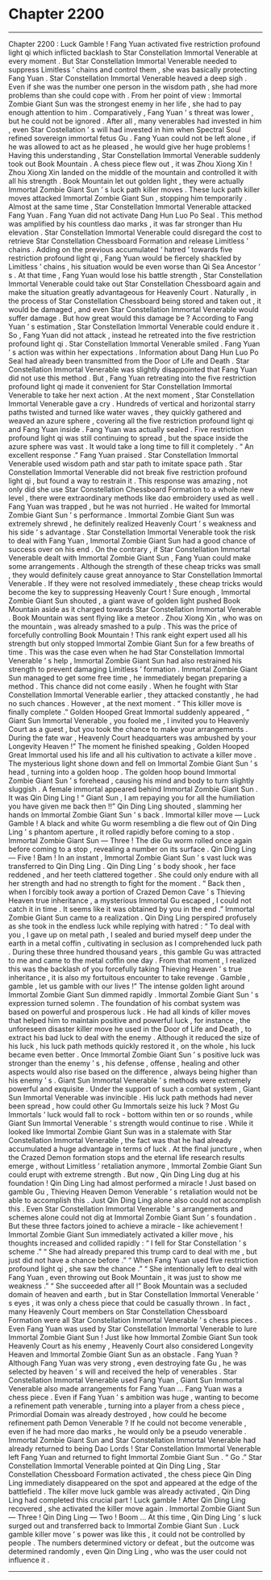 
# Chapter 2200


---

Chapter 2200 : Luck Gamble !
Fang Yuan activated five restriction profound light qi which inflicted backlash to Star Constellation Immortal Venerable at every moment . But Star Constellation Immortal Venerable needed to suppress Limitless ’ chains and control them , she was basically protecting Fang Yuan .
Star Constellation Immortal Venerable heaved a deep sigh .
Even if she was the number one person in the wisdom path , she had more problems than she could cope with .
From her point of view : Immortal Zombie Giant Sun was the strongest enemy in her life , she had to pay enough attention to him . Comparatively , Fang Yuan ’ s threat was lower , but he could not be ignored . After all , many venerables had invested in him , even Star Costellation ’ s will had invested in him when Spectral Soul refined sovereign immortal fetus Gu .
Fang Yuan could not be left alone , if he was allowed to act as he pleased , he would give her huge problems !
Having this understanding , Star Constellation Immortal Venerable suddenly took out Book Mountain .
A chess piece flew out , it was Zhou Xiong Xin !
Zhou Xiong Xin landed on the middle of the mountain and controlled it with all his strength .
Book Mountain let out golden light , they were actually Immortal Zombie Giant Sun ’ s luck path killer moves .
These luck path killer moves attacked Immortal Zombie Giant Sun , stopping him temporarily .
Almost at the same time , Star Constellation Immortal Venerable attacked Fang Yuan .
Fang Yuan did not activate Dang Hun Luo Po Seal .
This method was amplified by his countless dao marks , it was far stronger than Hu elevation . Star Constellation Immortal Venerable could disregard the cost to retrieve Star Constellation Chessboard Formation and release Limitless ’ chains .
Adding on the previous accumulated ‘ hatred ’ towards five restriction profound light qi , Fang Yuan would be fiercely shackled by Limitless ’ chains , his situation would be even worse than Qi Sea Ancestor ’ s .
At that time , Fang Yuan would lose his battle strength , Star Constellation Immortal Venerable could take out Star Constellation Chessboard again and make the situation greatly advantageous for Heavenly Court .
Naturally , in the process of Star Constellation Chessboard being stored and taken out , it would be damaged , and even Star Constellation Immortal Venerable would suffer damage .
But how great would this damage be ?
According to Fang Yuan ’ s estimation , Star Constellation Immortal Venerable could endure it .
So , Fang Yuan did not attack , instead he retreated into the five restriction profound light qi .
Star Constellation Immortal Venerable smiled .
Fang Yuan ’ s action was within her expectations .
Information about Dang Hun Luo Po Seal had already been transmitted from the Door of Life and Death . Star Constellation Immortal Venerable was slightly disappointed that Fang Yuan did not use this method .
But , Fang Yuan retreating into the five restriction profound light qi made it convenient for Star Constellation Immortal Venerable to take her next action .
At the next moment , Star Constellation Immortal Venerable gave a cry . Hundreds of vertical and horizontal starry paths twisted and turned like water waves , they quickly gathered and weaved an azure sphere , covering all the five restriction profound light qi and Fang Yuan inside .
Fang Yuan was actually sealed .
Five restriction profound light qi was still continuing to spread , but the space inside the azure sphere was vast . It would take a long time to fill it completely .
“ An excellent response .” Fang Yuan praised .
Star Constellation Immortal Venerable used wisdom path and star path to imitate space path . Star Constellation Immortal Venerable did not break five restriction profound light qi , but found a way to restrain it .
This response was amazing , not only did she use Star Constellation Chessboard Formation to a whole new level , there were extraordinary methods like dao embroidery used as well .
Fang Yuan was trapped , but he was not hurried .
He waited for Immortal Zombie Giant Sun ’ s performance .
Immortal Zombie Giant Sun was extremely shrewd , he definitely realized Heavenly Court ’ s weakness and his side ’ s advantage .
Star Constellation Immortal Venerable took the risk to deal with Fang Yuan , Immortal Zombie Giant Sun had a good chance of success over on his end . On the contrary , if Star Constellation Immortal Venerable dealt with Immortal Zombie Giant Sun , Fang Yuan could make some arrangements . Although the strength of these cheap tricks was small , they would definitely cause great annoyance to Star Constellation Immortal Venerable . If they were not resolved immediately , these cheap tricks would become the key to suppressing Heavenly Court !
Sure enough , Immortal Zombie Giant Sun shouted , a giant wave of golden light pushed Book Mountain aside as it charged towards Star Constellation Immortal Venerable .
Book Mountain was sent flying like a meteor .
Zhou Xiong Xin , who was on the mountain , was already smashed to a pulp . This was the price of forcefully controlling Book Mountain !
This rank eight expert used all his strength but only stopped Immortal Zombie Giant Sun for a few breaths of time . This was the case even when he had Star Constellation Immortal Venerable ’ s help , Immortal Zombie Giant Sun had also restrained his strength to prevent damaging Limitless ’ formation .
Immortal Zombie Giant Sun managed to get some free time , he immediately began preparing a method .
This chance did not come easily . When he fought with Star Constellation Immortal Venerable earlier , they attacked constantly , he had no such chances .
However , at the next moment .
“ This killer move is finally complete .” Golden Hooped Great Immortal suddenly appeared , “ Giant Sun Immortal Venerable , you fooled me , I invited you to Heavenly Court as a guest , but you took the chance to make your arrangements . During the fate war , Heavenly Court headquarters was ambushed by your Longevity Heaven !”
The moment he finished speaking , Golden Hooped Great Immortal used his life and all his cultivation to activate a killer move .
The mysterious light shone down and fell on Immortal Zombie Giant Sun ’ s head , turning into a golden hoop .
The golden hoop bound Immortal Zombie Giant Sun ’ s forehead , causing his mind and body to turn slightly sluggish .
A female immortal appeared behind Immortal Zombie Giant Sun .
It was Qin Ding Ling !
“ Giant Sun , I am repaying you for all the humiliation you have given me back then !!” Qin Ding Ling shouted , slamming her hands on Immortal Zombie Giant Sun ’ s back .
Immortal killer move — Luck Gamble !
A black and white Gu worm resembling a die flew out of Qin Ding Ling ’ s phantom aperture , it rolled rapidly before coming to a stop .
Immortal Zombie Giant Sun — Three !
The die Gu worm rolled once again before coming to a stop , revealing a number on its surface .
Qin Ding Ling — Five !
Bam !
In an instant , Immortal Zombie Giant Sun ’ s vast luck was transferred to Qin Ding Ling .
Qin Ding Ling ’ s body shook , her face reddened , and her teeth clattered together . She could only endure with all her strength and had no strength to fight for the moment .
“ Back then , when I forcibly took away a portion of Crazed Demon Cave ’ s Thieving Heaven true inheritance , a mysterious Immortal Gu escaped , I could not catch it in time . It seems like it was obtained by you in the end .” Immortal Zombie Giant Sun came to a realization .
Qin Ding Ling perspired profusely as she took in the endless luck while replying with hatred : “ To deal with you , I gave up on metal path , I sealed and buried myself deep under the earth in a metal coffin , cultivating in seclusion as I comprehended luck path . During these three hundred thousand years , this gamble Gu was attracted to me and came to the metal coffin one day . From that moment , I realized this was the backlash of you forcefully taking Thieving Heaven ’ s true inheritance , it is also my fortuitous encounter to take revenge . Gamble , gamble , let us gamble with our lives !”
The intense golden light around Immortal Zombie Giant Sun dimmed rapidly .
Immortal Zombie Giant Sun ’ s expression turned solemn .
The foundation of his combat system was based on powerful and prosperous luck . He had all kinds of killer moves that helped him to maintain positive and powerful luck , for instance , the unforeseen disaster killer move he used in the Door of Life and Death , to extract his bad luck to deal with the enemy . Although it reduced the size of his luck , his luck path methods quickly restored it , on the whole , his luck became even better .
Once Immortal Zombie Giant Sun ’ s positive luck was stronger than the enemy ’ s , his defense , offense , healing and other aspects would also rise based on the difference , always being higher than his enemy ’ s .
Giant Sun Immortal Venerable ’ s methods were extremely powerful and exquisite . Under the support of such a combat system , Giant Sun Immortal Venerable was invincible .
His luck path methods had never been spread , how could other Gu Immortals seize his luck ?
Most Gu Immortals ’ luck would fall to rock - bottom within ten or so rounds , while Giant Sun Immortal Venerable ’ s strength would continue to rise .
While it looked like Immortal Zombie Giant Sun was in a stalemate with Star Constellation Immortal Venerable , the fact was that he had already accumulated a huge advantage in terms of luck . At the final juncture , when the Crazed Demon formation stops and the eternal life research results emerge , without Limitless ’ retaliation anymore , Immortal Zombie Giant Sun could erupt with extreme strength .
But now , Qin Ding Ling dug at his foundation !
Qin Ding Ling had almost performed a miracle !
Just based on gamble Gu , Thieving Heaven Demon Venerable ’ s retaliation would not be able to accomplish this .
Just Qin Ding Ling alone also could not accomplish this .
Even Star Constellation Immortal Venerable ’ s arrangements and schemes alone could not dig at Immortal Zombie Giant Sun ’ s foundation .
But these three factors joined to achieve a miracle - like achievement !
Immortal Zombie Giant Sun immediately activated a killer move , his thoughts increased and collided rapidly : “ I fell for Star Constellation ’ s scheme .”
“ She had already prepared this trump card to deal with me , but just did not have a chance before .”
“ When Fang Yuan used five restriction profound light qi , she saw the chance .”
“ She intentionally left to deal with Fang Yuan , even throwing out Book Mountain , it was just to show me weakness .”
“ She succeeded after all !”
Book Mountain was a secluded domain of heaven and earth , but in Star Constellation Immortal Venerable ’ s eyes , it was only a chess piece that could be casually thrown .
In fact , many Heavenly Court members on Star Constellation Chessboard Formation were all Star Constellation Immortal Venerable ’ s chess pieces .
Even Fang Yuan was used by Star Constellation Immortal Venerable to lure Immortal Zombie Giant Sun !
Just like how Immortal Zombie Giant Sun took Heavenly Court as his enemy , Heavenly Court also considered Longevity Heaven and Immortal Zombie Giant Sun as an obstacle .
Fang Yuan ?
Although Fang Yuan was very strong , even destroying fate Gu , he was selected by heaven ’ s will and received the help of venerables . Star Constellation Immortal Venerable used Fang Yuan , Giant Sun Immortal Venerable also made arrangements for Fang Yuan …
Fang Yuan was a chess piece .
Even if Fang Yuan ’ s ambition was huge , wanting to become a refinement path venerable , turning into a player from a chess piece , Primordial Domain was already destroyed , how could he become refinement path Demon Venerable ?
If he could not become venerable , even if he had more dao marks , he would only be a pseudo venerable .
Immortal Zombie Giant Sun and Star Constellation Immortal Venerable had already returned to being Dao Lords !
Star Constellation Immortal Venerable left Fang Yuan and returned to fight Immortal Zombie Giant Sun .
“ Go .” Star Constellation Immortal Venerable pointed at Qin Ding Ling , Star Constellation Chessboard Formation activated , the chess piece Qin Ding Ling immediately disappeared on the spot and appeared at the edge of the battlefield .
The killer move luck gamble was already activated , Qin Ding Ling had completed this crucial part !
Luck gamble !
After Qin Ding Ling recovered , she activated the killer move again .
Immortal Zombie Giant Sun — Three !
Qin Ding Ling — Two !
Boom …
At this time , Qin Ding Ling ’ s luck surged out and transferred back to Immortal Zombie Giant Sun .
Luck gamble killer move ’ s power was like this , it could not be controlled by people . The numbers determined victory or defeat , but the outcome was determined randomly , even Qin Ding Ling , who was the user could not influence it .

---

